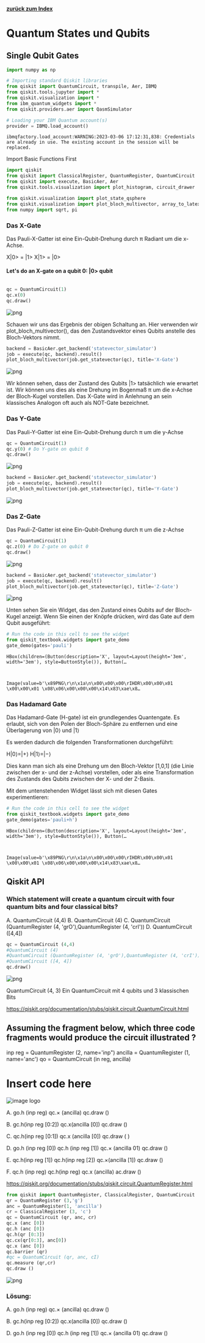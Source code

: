 #### [zurück zum Index](../../index.md)

# Quantum States und Qubits

## Single Qubit Gates


```python
import numpy as np

# Importing standard Qiskit libraries
from qiskit import QuantumCircuit, transpile, Aer, IBMQ
from qiskit.tools.jupyter import *
from qiskit.visualization import *
from ibm_quantum_widgets import *
from qiskit.providers.aer import QasmSimulator

# Loading your IBM Quantum account(s)
provider = IBMQ.load_account()
```

    ibmqfactory.load_account:WARNING:2023-03-06 17:12:31,838: Credentials are already in use. The existing account in the session will be replaced.


Import Basic Functions First


```python
import qiskit
from qiskit import ClassicalRegister, QuantumRegister, QuantumCircuit
from qiskit import execute, BasicAer, Aer
from qiskit.tools.visualization import plot_histogram, circuit_drawer

from qiskit.visualization import plot_state_qsphere
from qiskit.visualization import plot_bloch_multivector, array_to_latex
from numpy import sqrt, pi
```


### Das X-Gate

Das Pauli-X-Gatter ist eine Ein-Qubit-Drehung durch π Radiant um die x-Achse.

X|0> = |1>
X|1> = |0>
 

#### Let's do an X-gate on a qubit 0:  |0> qubit





```python

```


```python
qc = QuantumCircuit(1)
qc.x(0)
qc.draw()
```




    
![png](output_6_0.png)
    



Schauen wir uns das Ergebnis der obigen Schaltung an. 
Hier verwenden wir plot_bloch_multivector(), das den Zustandsvektor eines Qubits anstelle des Bloch-Vektors nimmt.



```python
backend = BasicAer.get_backend('statevector_simulator')
job = execute(qc, backend).result()
plot_bloch_multivector(job.get_statevector(qc), title='X-Gate')


```




    
![png](output_8_0.png)
    



Wir können sehen, dass der Zustand des Qubits |1> tatsächlich wie erwartet ist. 
Wir können uns dies als eine Drehung im Bogenmaß π  um die x-Achse der Bloch-Kugel vorstellen. 
Das X-Gate wird in Anlehnung an sein klassisches Analogon oft auch als NOT-Gate bezeichnet.

### Das Y-Gate

Das Pauli-Y-Gatter ist eine Ein-Qubit-Drehung durch π  um die y-Achse


```python
qc = QuantumCircuit(1)
qc.y(0) # Do Y-gate on qubit 0
qc.draw()
```




    
![png](output_11_0.png)
    




```python
backend = BasicAer.get_backend('statevector_simulator')
job = execute(qc, backend).result()
plot_bloch_multivector(job.get_statevector(qc), title='Y-Gate')
```




    
![png](output_12_0.png)
    



### Das Z-Gate

Das Pauli-Z-Gatter ist eine Ein-Qubit-Drehung durch π  um die z-Achse




```python
qc = QuantumCircuit(1)
qc.z(0) # Do Z-gate on qubit 0
qc.draw()
```




    
![png](output_14_0.png)
    




```python
backend = BasicAer.get_backend('statevector_simulator')
job = execute(qc, backend).result()
plot_bloch_multivector(job.get_statevector(qc), title='Z-Gate')
```




    
![png](output_15_0.png)
    



Unten sehen Sie ein Widget, das den Zustand eines Qubits auf der Bloch-Kugel anzeigt.
Wenn Sie einen der Knöpfe drücken, wird das Gate auf dem Qubit ausgeführt:


```python
# Run the code in this cell to see the widget
from qiskit_textbook.widgets import gate_demo
gate_demo(gates='pauli')
```


    HBox(children=(Button(description='X', layout=Layout(height='3em', width='3em'), style=ButtonStyle()), Button(…



    Image(value=b'\x89PNG\r\n\x1a\n\x00\x00\x00\rIHDR\x00\x00\x01 \x00\x00\x01 \x08\x06\x00\x00\x00\x14\x83\xae\x8…


### Das Hadamard Gate

Das Hadamard-Gate (H-gate) ist ein grundlegendes Quantengate. Es erlaubt, sich von den Polen der Bloch-Sphäre zu entfernen und eine Überlagerung von  |0⟩ und  |1⟩

Es werden dadurch die folgenden Transformationen durchgeführt:

H|0⟩=|+⟩
H|1⟩=|−⟩

Dies kann man sich als eine Drehung um den Bloch-Vektor [1,0,1] (die Linie zwischen der x- und der z-Achse) vorstellen, oder als eine Transformation des Zustands des Qubits zwischen der X- und der Z-Basis.

Mit dem untenstehenden Widget lässt sich mit diesen Gates experimentieren:



```python
# Run the code in this cell to see the widget
from qiskit_textbook.widgets import gate_demo
gate_demo(gates='pauli+h')
```


    HBox(children=(Button(description='X', layout=Layout(height='3em', width='3em'), style=ButtonStyle()), Button(…



    Image(value=b'\x89PNG\r\n\x1a\n\x00\x00\x00\rIHDR\x00\x00\x01 \x00\x00\x01 \x08\x06\x00\x00\x00\x14\x83\xae\x8…


## Qiskit API

### Which statement will create a quantum circuit with four quantum bits and four classical bits?

A. QuantumCircuit (4,4)
B. QuantumCircuit (4)
С. QuantumCircuit (QuantumRegister (4, 'grO'),QuantumRegister (4, 'crI'))
D. QuantumCircuit ([4,4])




```python
qc = QuantumCircuit (4,4)
#QuantumCircuit (4)
#QuantumCircuit (QuantumRegister (4, 'grO'),QuantumRegister (4, 'crI'))
#QuantumCircuit ([4, 4])
qc.draw()
```




    
![png](output_21_0.png)
    



QuantumCircuit (4, 3) 
Ein QuantumCircuit mit 4 qubits und 3 klassischen Bits

https://qiskit.org/documentation/stubs/qiskit.circuit.QuantumCircuit.html

## Assuming the fragment below, which three code fragments would produce the circuit illustrated ?

inp reg = QuantumRegister (2, name='inp")
ancilla = QuantumRegister (1, name='anc')
qo = QuantumCircuit (in reg, ancilla)
# Insert code here

![image logo](/quiskit-python-samples/MyFirstSample/sampe-question-3.png)

A. go.h (inp reg)
qc.× (ancilla)
qc.draw ()

B. gc.h(inp reg [0:2])
qc.x(ancilla [0])
qc.draw ()

C. qc.h(inp reg [0:1])
qc.x (ancilla [0])
qc.draw ( )

D. go.h (inp reg [0]) qc.h (inp reg [1])
qc.× (ancilla 01)
qc.draw ()

E. qc.h(inp reg [1]) qc.h(inp reg [2])
qc.×(ancilla [1])
qc.draw ()

F. qc.h (inp reg) qc.h(inp reg)
qc.x (ancilla)
ac.draw ()


https://qiskit.org/documentation/stubs/qiskit.circuit.QuantumRegister.html




```python
from qiskit import QuantumRegister, ClassicalRegister, QuantumCircuit
qr = QuantumRegister (3,'g')
anc = QuantumRegister(1, 'ancilla')
cr = ClassicalRegister (3, 'c')
qc = QuantumCircuit (qr, anc, cr)
qc.x (anc [0])
qc.h (anc [0])
qc.h(qr [0:3])
qc.cx(qr[0:3], anc[0])
qc.x (anc [0])
qc.barrier (qr)
#qc = QuantumCircuit (qr, anc, cI)
qc.measure (qr,cr)
qc.draw ()
```




    
![png](output_24_0.png)
    



### Lösung:

A. 
    go.h (inp reg) qc.× (ancilla) qc.draw ()

B. 
    gc.h(inp reg [0:2]) qc.x(ancilla [0]) qc.draw ()

D. 
    go.h (inp reg [0]) qc.h (inp reg [1]) qc.× (ancilla 01) qc.draw ()


```python

```


```python

```


```python

```


```python

```
